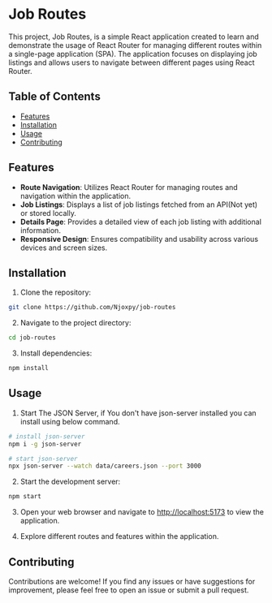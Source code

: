 # Job Routes

This project, Job Routes, is a simple React application created to learn and demonstrate the usage of React Router for managing different routes within a single-page application (SPA). The application focuses on displaying job listings and allows users to navigate between different pages using React Router.

## Table of Contents

- [Features](#features)
- [Installation](#installation)
- [Usage](#usage)
- [Contributing](#contributing)

## Features

- **Route Navigation**: Utilizes React Router for managing routes and navigation within the application.
- **Job Listings**: Displays a list of job listings fetched from an API(Not yet) or stored locally.
- **Details Page**: Provides a detailed view of each job listing with additional information.
- **Responsive Design**: Ensures compatibility and usability across various devices and screen sizes.

## Installation

1. Clone the repository:

```sh
git clone https://github.com/Njoxpy/job-routes
```

2. Navigate to the project directory:

```sh
cd job-routes
```

3. Install dependencies:

```sh
npm install
```

## Usage

1. Start The JSON Server, if You don't have json-server installed you can install using below command.

```sh
# install json-server
npm i -g json-server

# start json-server
npx json-server --watch data/careers.json --port 3000
```

2. Start the development server:

```sh
npm start
```

3. Open your web browser and navigate to <http://localhost:5173> to view the application.

4. Explore different routes and features within the application.

## Contributing

Contributions are welcome! If you find any issues or have suggestions for improvement, please feel free to open an issue or submit a pull request.
